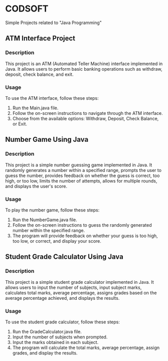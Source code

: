 # CODSOFT
Simple Projects related to "Java Programming"

## ATM Interface Project
### Description
This project is an ATM (Automated Teller Machine) interface implemented in Java. It allows users to perform basic banking operations such as withdraw, deposit, check balance, and exit.

### Usage
To use the ATM interface, follow these steps:
1. Run the Main.java file.
2. Follow the on-screen instructions to navigate through the ATM interface.
3. Choose from the available options: Withdraw, Deposit, Check Balance, or Exit.

## Number Game Using Java
### Description
This project is a simple number guessing game implemented in Java. It randomly generates a number within a specified range, prompts the user to guess the number, provides feedback on whether the guess is correct, too high, or too low, limits the number of attempts, allows for multiple rounds, and displays the user's score.

### Usage
To play the number game, follow these steps:
1. Run the NumberGame.java file.
2. Follow the on-screen instructions to guess the randomly generated number within the specified range.
3. The program will provide feedback on whether your guess is too high, too low, or correct, and display your score.

## Student Grade Calculator Using Java
### Description
This project is a simple student grade calculator implemented in Java. It allows users to input the number of subjects, input subject marks, calculates total marks, average percentage, assigns grades based on the average percentage achieved, and displays the results.

### Usage
To use the student grade calculator, follow these steps:
1. Run the GradeCalculator.java file.
2. Input the number of subjects when prompted.
3. Input the marks obtained in each subject.
4. The program will calculate the total marks, average percentage, assign grades, and display the results.
